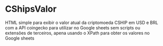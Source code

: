 # CShipsValor
HTML simple para exibir o valor atual da criptomoeda CSHIP em USD e BRL com a API coingecko para utilizar no Google sheets sem scripts ou extensões de terceiros, apena usando o XPath para obter os valores no Google sheets
